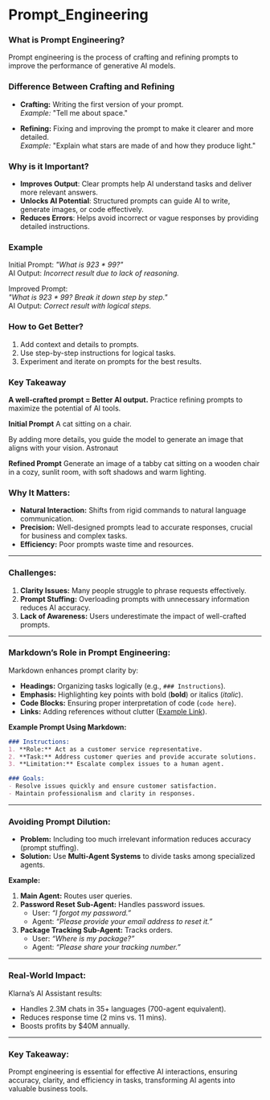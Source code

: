 # Prompt_Engineering

### What is Prompt Engineering?
Prompt engineering is the process of crafting and refining prompts to improve the performance of generative AI models.
### Difference Between Crafting and Refining

- **Crafting:** Writing the first version of your prompt.  
  *Example:* "Tell me about space."

- **Refining:** Fixing and improving the prompt to make it clearer and more detailed.  
  *Example:* "Explain what stars are made of and how they produce light."

### Why is it Important?
- **Improves Output**: Clear prompts help AI understand tasks and deliver more relevant answers.
- **Unlocks AI Potential**: Structured prompts can guide AI to write, generate images, or code effectively.
- **Reduces Errors**: Helps avoid incorrect or vague responses by providing detailed instructions.

### Example
Initial Prompt: *"What is 923 * 99?"*  
AI Output: *Incorrect result due to lack of reasoning.*

Improved Prompt:  
*"What is 923 * 99? Break it down step by step."*  
AI Output: *Correct result with logical steps.*

### How to Get Better?
1. Add context and details to prompts.  
2. Use step-by-step instructions for logical tasks.  
3. Experiment and iterate on prompts for the best results.

### Key Takeaway
**A well-crafted prompt = Better AI output.** Practice refining prompts to maximize the potential of AI tools.

**Initial Prompt**
A cat sitting on a chair.

By adding more details, you guide the model to generate an image that aligns with your vision.
Astronaut

**Refined Prompt**
Generate an image of a tabby cat sitting on a wooden chair in a cozy, sunlit room, with soft shadows and warm lighting.


### Why It Matters:
- **Natural Interaction:** Shifts from rigid commands to natural language communication.  
- **Precision:** Well-designed prompts lead to accurate responses, crucial for business and complex tasks.  
- **Efficiency:** Poor prompts waste time and resources.

---

### Challenges:
1. **Clarity Issues:** Many people struggle to phrase requests effectively.  
2. **Prompt Stuffing:** Overloading prompts with unnecessary information reduces AI accuracy.  
3. **Lack of Awareness:** Users underestimate the impact of well-crafted prompts.

---

### Markdown’s Role in Prompt Engineering:
Markdown enhances prompt clarity by:
- **Headings:** Organizing tasks logically (e.g., `### Instructions`).  
- **Emphasis:** Highlighting key points with bold (**bold**) or italics (*italic*).  
- **Code Blocks:** Ensuring proper interpretation of code (`code here`).  
- **Links:** Adding references without clutter ([Example Link](https://example.com)).

**Example Prompt Using Markdown:**  
```markdown
### Instructions:
1. **Role:** Act as a customer service representative.  
2. **Task:** Address customer queries and provide accurate solutions.  
3. **Limitation:** Escalate complex issues to a human agent.

### Goals:
- Resolve issues quickly and ensure customer satisfaction.  
- Maintain professionalism and clarity in responses.
```

---

### Avoiding Prompt Dilution:
- **Problem:** Including too much irrelevant information reduces accuracy (prompt stuffing).  
- **Solution:** Use **Multi-Agent Systems** to divide tasks among specialized agents.

**Example:**  
1. **Main Agent:** Routes user queries.  
2. **Password Reset Sub-Agent:** Handles password issues.  
   - User: *“I forgot my password.”*  
   - Agent: *“Please provide your email address to reset it.”*  
3. **Package Tracking Sub-Agent:** Tracks orders.  
   - User: *“Where is my package?”*  
   - Agent: *“Please share your tracking number.”*

---

### Real-World Impact:
Klarna’s AI Assistant results:  
- Handles 2.3M chats in 35+ languages (700-agent equivalent).  
- Reduces response time (2 mins vs. 11 mins).  
- Boosts profits by $40M annually.

---

### Key Takeaway:
Prompt engineering is essential for effective AI interactions, ensuring accuracy, clarity, and efficiency in tasks, transforming AI agents into valuable business tools.

